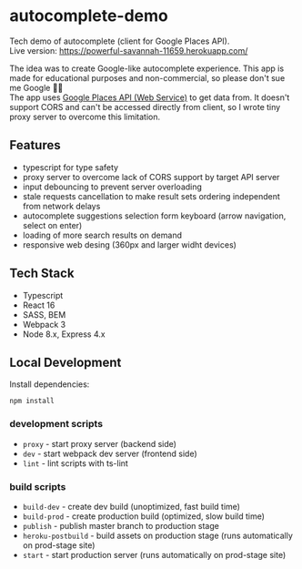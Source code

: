 # autocomplete-demo

Tech demo of autocomplete (client for Google Places API).  
Live version: https://powerful-savannah-11659.herokuapp.com/
  
The idea was to create Google-like autocomplete experience. This app is made for educational purposes and non-commercial, so please don't sue me Google 🙏😅  
The app uses [Google Places API (Web Service)](https://developers.google.com/places/web-service/intro) to get data from.  It doesn't support CORS and can't be accessed directly from client, so I wrote tiny proxy server to overcome this limitation.

## Features

- typescript for type safety
- proxy server to overcome lack of CORS support by target API server
- input debouncing to prevent server overloading
- stale requests cancellation to make result sets ordering independent from network delays
- autocomplete suggestions selection form keyboard (arrow navigation, select on enter)
- loading of more search results on demand
- responsive web desing (360px and larger widht devices)

## Tech Stack

- Typescript
- React 16
- SASS, BEM
- Webpack 3
- Node 8.x, Express 4.x

## Local Development

Install dependencies:

```
npm install
```

### development scripts

- `proxy` - start proxy server (backend side)
- `dev` - start webpack dev server (frontend side)
- `lint` - lint scripts with ts-lint

### build scripts

- `build-dev` - create dev build (unoptimized, fast build time)
- `build-prod` - create production build (optimized, slow build time)
- `publish` - publish master branch to production stage
- `heroku-postbuild` - build assets on production stage (runs automatically on prod-stage site)
- `start` - start production server (runs automatically on prod-stage site)
